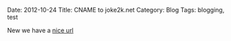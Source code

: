 Date: 2012-10-24
Title: CNAME to joke2k.net
Category: Blog
Tags: blogging, test

New we have a [nice url](http://www.joke2k.net/ "CNAME for joke2k.github.com")
